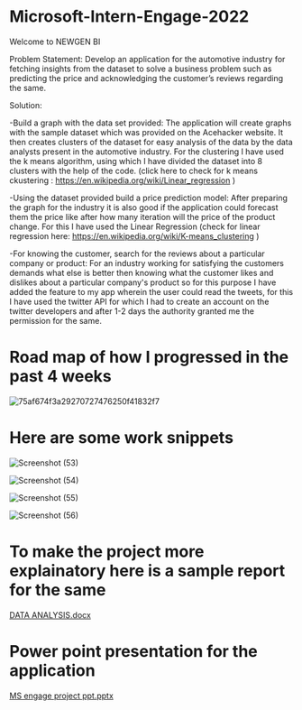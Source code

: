 # Microsoft-Intern-Engage-2022

Welcome to NEWGEN BI

Problem Statement: Develop an application for the automotive industry for fetching insights from the dataset to solve a business problem such as predicting the price and acknowledging  the customer’s reviews regarding the same.

Solution:

-Build a graph with the data set provided:
    The application will create graphs with the sample dataset which was provided on the Acehacker website. It then creates clusters of the dataset for easy analysis       of the data by the data analysts present in the automotive industry. For the clustering I have used the k means algorithm, using which I have divided the dataset       into 8 clusters with the help of the code. (click here to check for k means ckustering : https://en.wikipedia.org/wiki/Linear_regression )
    
-Using the dataset provided build a price prediction model:
    After preparing the graph for the industry it is also good if the application could forecast them the price like after how many iteration will the price of the         product change. For this I have used the Linear Regression (check for linear regression here:  https://en.wikipedia.org/wiki/K-means_clustering ) 
    
-For knowing the customer, search for the reviews about a particular company or product:
    For an industry working for satisfying the customers demands what else is better then knowing what the customer likes and dislikes about a particular company's         product so for this purpose I have added the feature to my app wherein the user could read the tweets, for this I have used the twitter API for which I had to         create an account on the twitter developers and after 1-2 days the authority granted me the permission for the same.

# Road map of how I progressed in the past 4 weeks
 
![75af674f3a29270727476250f41832f7](https://user-images.githubusercontent.com/81346561/170850871-037ad3d5-30ed-42c1-a02e-478ea54174fa.jpg)

# Here are some work snippets

![Screenshot (53)](https://user-images.githubusercontent.com/81346561/170851029-d980c9d8-25a9-4fda-b816-b307c61c24d0.png)

![Screenshot (54)](https://user-images.githubusercontent.com/81346561/170851035-abc82305-7f1a-4aea-8bc4-8b44ec1f3a72.png)

![Screenshot (55)](https://user-images.githubusercontent.com/81346561/170851043-4ed1bcb0-bb6e-43eb-a812-1ce79377be41.png)

![Screenshot (56)](https://user-images.githubusercontent.com/81346561/170851570-a9ecf420-7b1a-4080-9925-ba2c90e56bf4.png)



# To make the project more explainatory here is a sample report for the same
[DATA ANALYSIS.docx](https://github.com/sayankita/Microsoft-Intern-Engage-2022/files/8792599/DATA.ANALYSIS.docx)

# Power point presentation for the application
[MS engage project ppt.pptx](https://github.com/sayankita/Microsoft-Intern-Engage-2022/files/8793044/MS.engage.project.ppt.pptx)
